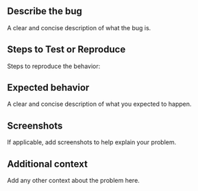 ## Describe the bug
A clear and concise description of what the bug is.

## Steps to Test or Reproduce
Steps to reproduce the behavior:

## Expected behavior
A clear and concise description of what you expected to happen.

## Screenshots
If applicable, add screenshots to help explain your problem.

## Additional context
Add any other context about the problem here.
